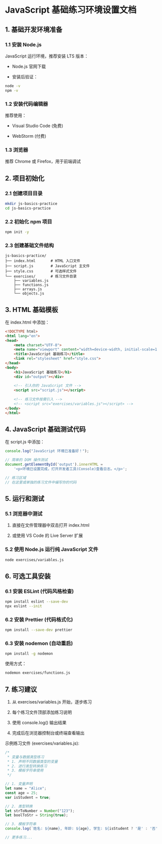 # JavaScript 基础练习环境设置文档

## 1. 基础开发环境准备

### 1.1 安装 Node.js

JavaScript 运行环境，推荐安装 LTS 版本：

- Node.js 官网下载

- 安装后验证：

```bash
node -v
npm -v
```

### 1.2 安装代码编辑器

推荐使用：

- Visual Studio Code (免费)

- WebStorm (付费)

### 1.3 浏览器

推荐 Chrome 或 Firefox，用于前端调试

## 2. 项目初始化

### 2.1 创建项目目录

```bash
mkdir js-basics-practice
cd js-basics-practice
```

### 2.2 初始化 npm 项目

```bash
npm init -y
```

### 2.3 创建基础文件结构

```
js-basics-practice/
├── index.html       # HTML 入口文件
├── script.js        # JavaScript 主文件
├── style.css        # 可选样式文件
└── exercises/       # 练习文件目录
    ├── variables.js
    ├── functions.js
    ├── arrays.js
    └── objects.js

```

## 3. HTML 基础模板

在 index.html 中添加：

```html
<!DOCTYPE html>
<html lang="en">
<head>
    <meta charset="UTF-8">
    <meta name="viewport" content="width=device-width, initial-scale=1.0">
    <title>JavaScript 基础练习</title>
    <link rel="stylesheet" href="style.css">
</head>
<body>
    <h1>JavaScript 基础练习</h1>
    <div id="output"></div>
    
    <!-- 引入你的 JavaScript 文件 -->
    <script src="script.js"></script>
    
    <!-- 练习文件按需引入 -->
    <!-- <script src="exercises/variables.js"></script> -->
</body>
</html>
```

## 4. JavaScript 基础测试代码

在 script.js 中添加：

```javascript
console.log("JavaScript 环境已准备好！");

// 简单的 DOM 操作测试
document.getElementById('output').innerHTML = 
    '<p>环境已设置完成，打开开发者工具(Console)查看日志。</p>';

// 练习区域
// 在这里或单独的练习文件中编写你的代码
```

## 5. 运行和测试

### 5.1 浏览器中测试

1. 直接在文件管理器中双击打开 index.html

1. 或使用 VS Code 的 Live Server 扩展

### 5.2 使用 Node.js 运行纯 JavaScript 文件

```bash
node exercises/variables.js
```

## 6. 可选工具安装

### 6.1 安装 ESLint (代码风格检查)

```bash
npm install eslint --save-dev
npx eslint --init
```

### 6.2 安装 Prettier (代码格式化)

```bash
npm install --save-dev prettier
```

### 6.3 安装 nodemon (自动重启)

```bash
npm install -g nodemon
```

使用方式：

```bash
nodemon exercises/functions.js
```

## 7. 练习建议

1. 从 exercises/variables.js 开始，逐步练习

1. 每个练习文件顶部添加练习说明

1. 使用 console.log() 输出结果

1. 完成后在浏览器控制台或终端查看输出

示例练习文件 (exercises/variables.js):

```javascript
/*
 * 变量与数据类型练习
 * 1. 声明不同数据类型的变量
 * 2. 进行类型转换练习
 * 3. 模板字符串使用
 */

// 1. 变量声明
let name = "Alice";
const age = 25;
var isStudent = true;

// 2. 类型转换
let strToNumber = Number("123");
let boolToStr = String(true);

// 3. 模板字符串
console.log(`姓名: ${name}, 年龄: ${age}, 学生: ${isStudent ? '是' : '否'}`);

// 更多练习...

```